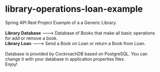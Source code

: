 # library-operations-loan-example
Spring API Rest Project Example of a a Generic Library.<br />
<br />
<strong>Library Database</strong> ---> Database of Books that make all basic operations for add or remove a book.<br />
<strong>Library Loan</strong> ---> Send a Book on Loan or return a Book from Loan.<br />
<br />
Database is provided by CockroachDB based on PostgreSQL. You can change it with your database in application.properties files.<br />
Enjoy!
